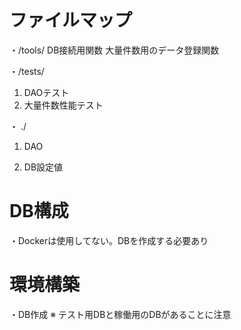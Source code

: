 # ファイルマップ

・/tools/
  DB接続用関数
  大量件数用のデータ登録関数

・/tests/

1. DAOテスト
2. 大量件数性能テスト

・ ./

1. DAO

2. DB設定値

# DB構成

・Dockerは使用してない。DBを作成する必要あり

# 環境構築

・DB作成
  ※ テスト用DBと稼働用のDBがあることに注意
